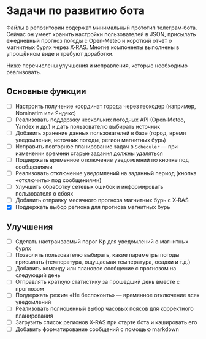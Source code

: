 # Задачи по развитию бота

Файлы в репозитории содержат минимальный прототип телеграм‑бота. Сейчас он
умеет хранить настройки пользователей в JSON, присылать ежедневный прогноз
погоды с Open‑Meteo и короткий отчёт о магнитных бурях через X‑RAS. Многие
компоненты выполнены в упрощённом виде и требуют доработки.

Ниже перечислены улучшения и исправления, которые необходимо реализовать.

## Основные функции

- [ ] Настроить получение координат города через геокодер (например, Nominatim или Яндекс)
- [ ] Реализовать поддержку нескольких погодных API (Open‑Meteo, Yandex и др.) и дать пользователю выбирать источник
- [ ] Добавить хранение данных пользователей в базе (город, время уведомления, источник погоды, регион магнитных бурь)
- [ ] Исправить повторное планирование задач в `Scheduler` — при изменении времени старые задания должны удаляться
- [ ] Поддержать временное отключение уведомлений по кнопке под сообщениями
- [ ] Реализовать отключение уведомлений на заданный период (кнопка «отключить» под сообщениями)
- [ ] Улучшить обработку сетевых ошибок и информировать пользователя о сбоях
- [ ] Добавить отправку месячного прогноза магнитных бурь с X‑RAS
- [x] Поддержать выбор региона для прогноза магнитных бурь

## Улучшения

- [ ] Сделать настраиваемый порог Kp для уведомлений о магнитных бурях
- [ ] Позволить пользователю выбирать, какие параметры погоды присылать (температура, ощущаемая температура, осадки и т.д.)
- [ ] Добавить команду или плановое сообщение с прогнозом на следующий день
- [ ] Отправлять краткую статистику за прошедший день вместе с прогнозом
- [ ] Поддержать режим «Не беспокоить» — временное отключение всех уведомлений
- [ ] Реализовать полноценный выбор часовых поясов для корректного планирования
- [ ] Загрузить список регионов X‑RAS при старте бота и кэшировать его
- [ ] Добавить форматирование сообщений с помощью markdown
